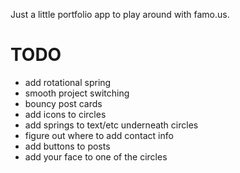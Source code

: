 Just a little portfolio app to play around with famo.us.

TODO
===

* add rotational spring
* smooth project switching
* bouncy post cards
* add icons to circles
* add springs to text/etc underneath circles
* figure out where to add contact info
* add buttons to posts
* add your face to one of the circles